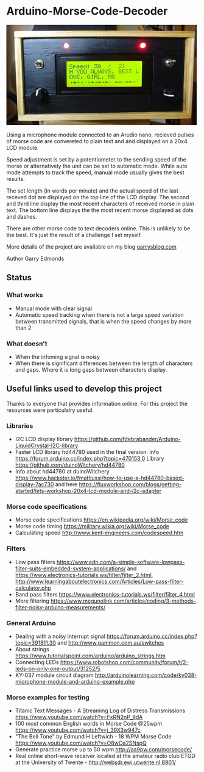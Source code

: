 # Arduino-Morse-Code-Decoder

![The Morse Code Decoder](images/Front.jpg)

Using a microphone module connected to an Arudio nano, recieved pulses of morse code are convereted to plain text and and displayed on a 20x4 LCD module. 

Speed adjustment is set by a potentiometer to the sending speed of the morse or alternatively the unit can be set to automatic mode. While auto mode attempts to track the speed, manual mode usually gives the best results.

The set length (in words per minute) and the actual speed of the last receved dot are displayed on the top line of the LCD display. The second and third line display the most recent characters of received morse in plain text. The bottom line displays the the most recent morse displayed as dots and dashes.

There are other morse code to text decoders online. This is unlikely to be the best. It's just the result of a challenge I set myself.

More details of the project are available on my blog [garrysblog.com](https://garrysblog.com/2020/03/22/morse-code-decoder-using-an-arduino-nano/)

Author Garry Edmonds

## Status
### What works
 - Manual mode with clear signal
 - Automatic speed tracking when there is not a large speed variation between transmitted signals, that is when the speed changes by more than 2

### What doesn't
 - When the infoming signal is noisy
 - When there is significant differences between the length of characters and gaps. Where it is long gaps between characters display.

## Useful links used to develop this project
Thanks to everyone that provides information online. For this project the resources were particulalry useful.

### Libraries
 - I2C LCD display library https://github.com/fdebrabander/Arduino-LiquidCrystal-I2C-library
 - Faster LCD library hd44780 used in the final version. Info https://forum.arduino.cc/index.php?topic=470153.0 Library https://github.com/duinoWitchery/hd44780
 - Info about hd44780 at duinoWitchery https://www.hackster.io/fmattiussi/how-to-use-a-hd44780-based-display-7ac730
    and here https://fluxworkshop.com/blogs/getting-started/lets-workshop-20x4-lcd-module-and-i2c-adapter
 
### Morse code specifications
 - Morse code specifications https://en.wikipedia.org/wiki/Morse_code
 - Morse code timing https://military.wikia.org/wiki/Morse_code
 - Calculating speed http://www.kent-engineers.com/codespeed.htm
 
### Filters
 - Low pass filters https://www.edn.com/a-simple-software-lowpass-filter-suits-embedded-system-applications/
    and https://www.electronics-tutorials.ws/filter/filter_2.html, http://www.learningaboutelectronics.com/Articles/Low-pass-filter-calculator.php
 - Band pass filters https://www.electronics-tutorials.ws/filter/filter_4.html
 - More filtering https://www.megunolink.com/articles/coding/3-methods-filter-noisy-arduino-measurements/
 
### General Arduino
 - Dealing with a noisy interrupt signal https://forum.arduino.cc/index.php?topic=391811.30 and http://www.gammon.com.au/switches
 - About strings https://www.tutorialspoint.com/arduino/arduino_strings.htm
 - Connecting LEDs https://www.robotshop.com/community/forum/t/2-leds-on-only-one-output/31252/5
 - KY-037 module circuit diagram http://arduinolearning.com/code/ky038-microphone-module-and-arduino-example.php
 
### Morse examples for testing
  - Titanic Text Messages - A Streaming Log of Distress Transmissions https://www.youtube.com/watch?v=FxRN2nP_9dA
  - 100 most common English words in Morse Code @25wpm https://www.youtube.com/watch?v=j_39X3w947c
  - "The Bell Tone" by Edmund H Leftwich - 18 WPM Morse Code https://www.youtube.com/watch?v=O8wOa2SNspQ
  - Generate practice morse up to 50 wpm http://aa9pw.com/morsecode/
  - Real online short-wave receiver located at the amateur radio club ETGD at the University of Twente - http://websdr.ewi.utwente.nl:8901/
